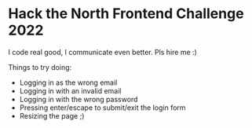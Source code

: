 # Hack the North Frontend Challenge 2022

I code real good, I communicate even better. Pls hire me :)



Things to try doing:
 - Logging in as the wrong email
 - Logging in with an invalid email
 - Logging in with the wrong password
 - Pressing enter/escape to submit/exit the login form
 - Resizing the page ;)